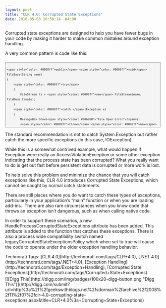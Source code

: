 ```yaml
---
layout: post
title: "CLR 4.0: Corrupted State Exceptions"
date: 2010-05-03 10:58:14 -04:00
---
```


Corrupted state exceptions are designed to help you have fewer bugs in your code by making it harder to make common mistakes around exception handling.

A very common pattern is code like this:

<div style="border-bottom: gray 1px solid; border-left: gray 1px solid; padding-bottom: 4px; line-height: 12pt; background-color: #f4f4f4; margin: 20px 0px 10px; padding-left: 4px; width: 97.5%; padding-right: 4px; font-family: consolas, 'Courier New', courier, monospace; max-height: 200px; font-size: 8pt; overflow: auto; border-top: gray 1px solid; cursor: text; border-right: gray 1px solid; padding-top: 4px">


```
<span style="color: #0000ff">public</span> <span style="color: #0000ff">void</span> FileSave(String name)
{
    <span style="color: #0000ff">try</span> 
    {
        FileStream fs = <span style="color: #0000ff">new</span> FileStream(name, FileMode.Create);
    } 
    <span style="color: #0000ff">catch </span>(Exception e)
    {
        MessageBox.Show(<span style="color: #006080">"File Open Error"</span>);
        <span style="color: #0000ff">throw</span> <span style="color: #0000ff">new</span> Exception(IOException);
    }
```

</div>


The standard recommendation is not to catch System.Exception but rather catch the more specific exceptions (in this case, IOException).

While this is a somewhat contrived example, what would happen if Exception were really an AccessViolationException or some other exception indicating that the process state has been corrupted? What you really want to do is get out fast before persistent data is corrupted or more work is lost.

To help solve this problem and minimize the chance that you will catch exceptions like this, CLR 4.0 introduces Corrupted State Exceptions, which cannot be caught by normal catch statements.

There are still places where you do want to catch these types of exceptions, particularly in your application’s “main” function or when you are loading add-ins.  There are also rare circumstances when you know code that throws an exception isn’t dangerous, such as when calling native code.

In order to support these scenarios, a new HandleProcessCorruptedStateExceptions attribute has been added. This attribute is added to the function that catches these exceptions. There is also a process wide compatibility switch named legacyCorruptedStateExceptionsPolicy which when set to true will cause the code to operate under the older exception handling behavior.

<div id="scid:0767317B-992E-4b12-91E0-4F059A8CECA8:35807970-7040-4509-8689-7ee0607a5e44" class="wlWriterSmartContent" style="padding-bottom: 0px; margin: 0px; padding-left: 0px; padding-right: 0px; display: inline; float: none; padding-top: 0px">Technorati Tags: [CLR 4.0](http://technorati.com/tags/CLR+4.0), [.NET 4.0](http://technorati.com/tags/.NET+4.0), [Exception Handling](http://technorati.com/tags/Exception+Handling), [Corrupted State Exceptions](http://technorati.com/tags/Corrupted+State+Exceptions)</div>
<div class="wlWriterHeaderFooter" style="text-align: left; padding-bottom: 4px; margin: 0px; padding-left: 0px; padding-right: 0px; padding-top: 4px">[![Digg This](http://digg.com/img/badges/100x20-digg-button.png "Digg This")](http://digg.com/submit?url=http%3a%2f%2fgeekswithblogs.net%2fsdorman%2farchive%2f2008%2f11%2f07%2fclr-4.0-corrupting-state-exceptions.aspx&title=CLR+4.0%3a+Corrupting+State+Exceptions)</div>
